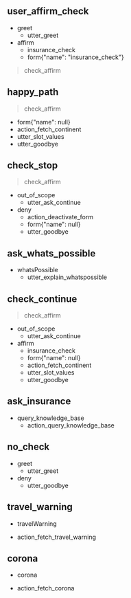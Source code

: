 
## user_affirm_check
* greet
  - utter_greet
* affirm
  - insurance_check
  - form{"name": "insurance_check"}
> check_affirm



## happy_path
> check_affirm
  - form{"name": null}
  - action_fetch_continent
  - utter_slot_values
  - utter_goodbye

## check_stop
> check_affirm
* out_of_scope   
  - utter_ask_continue
* deny
    - action_deactivate_form
    - form{"name": null}
    - utter_goodbye

## ask_whats_possible
* whatsPossible
  - utter_explain_whatspossible

## check_continue
> check_affirm
* out_of_scope
  - utter_ask_continue
* affirm
  - insurance_check
  - form{"name": null}
  - action_fetch_continent
  - utter_slot_values
  - utter_goodbye

## ask_insurance
* query_knowledge_base
  - action_query_knowledge_base

## no_check
* greet
  - utter_greet
* deny
  - utter_goodbye

## travel_warning
* travelWarning
 - action_fetch_travel_warning

## corona
* corona 
 - action_fetch_corona

